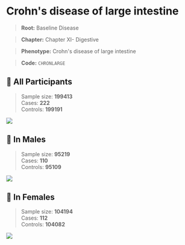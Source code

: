 # Crohn's disease of large intestine

> **Root:** Baseline Disease  

> **Chapter:** Chapter XI- Digestive  

> **Phenotype:** Crohn's disease of large intestine  

> **Code:** `CHRONLARGE`

## 🧪 All Participants  
> Sample size: **199413**  
> Cases: **222**  
> Controls: **199191**
<img src="/Disease/Figures/ALL/Incidence/CHRONLARGE.png"/>
<CsvTable src="/Disease_Data/ALL/Incidence/COX_CHRONLARGE.csv" label="🔍 View full results" />

## 👨 In Males  
> Sample size: **95219**  
> Cases: **110**  
> Controls: **95109**
<img src="/Disease/Figures/Male/Incidence/CHRONLARGE.png"/>
<CsvTable src="/Disease_Data/Male/Incidence/COX_CHRONLARGE.csv" label="🔍 View full results" />

## 👩 In Females  
> Sample size: **104194**  
> Cases: **112**  
> Controls: **104082**
<img src="/Disease/Figures/Female/Incidence/CHRONLARGE.png"/>
<CsvTable src="/Disease_Data/Female/Incidence/COX_CHRONLARGE.csv" label="🔍 View full results" />
